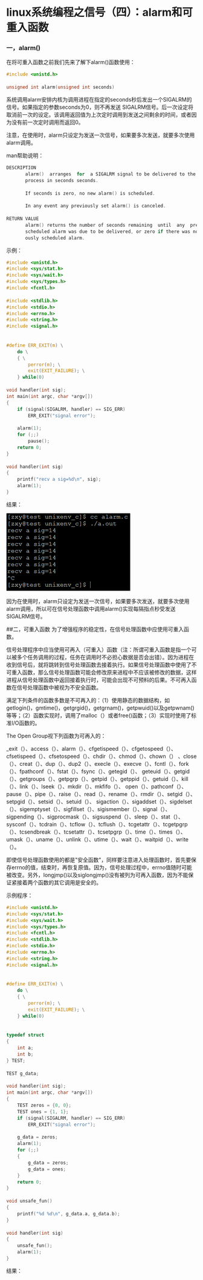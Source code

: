 # linux系统编程之信号（四）：alarm和可重入函数


### 一，alarm()
在将可重入函数之前我们先来了解下alarm()函数使用：

```c
#include <unistd.h>

unsigned int alarm(unsigned int seconds)
```

系统调用alarm安排内核为调用进程在指定的seconds秒后发出一个SIGALRM的信号。如果指定的参数seconds为0，则不再发送 SIGALRM信号。后一次设定将取消前一次的设定。该调用返回值为上次定时调用到发送之间剩余的时间，或者因为没有前一次定时调用而返回0。

注意，在使用时，alarm只设定为发送一次信号，如果要多次发送，就要多次使用alarm调用。

man帮助说明：

```c
DESCRIPTION 
       alarm()  arranges  for  a SIGALRM signal to be delivered to the calling 
       process in seconds seconds.

       If seconds is zero, no new alarm() is scheduled.

       In any event any previously set alarm() is canceled.

RETURN VALUE 
       alarm() returns the number of seconds remaining  until  any  previously 
       scheduled alarm was due to be delivered, or zero if there was no previ- 
       ously scheduled alarm. 
```

示例：

```c
#include <unistd.h>
#include <sys/stat.h>
#include <sys/wait.h>
#include <sys/types.h>
#include <fcntl.h>

#include <stdlib.h>
#include <stdio.h>
#include <errno.h>
#include <string.h>
#include <signal.h>


#define ERR_EXIT(m) \
    do \
    { \
        perror(m); \
        exit(EXIT_FAILURE); \
    } while(0)

void handler(int sig);
int main(int argc, char *argv[])
{
    if (signal(SIGALRM, handler) == SIG_ERR)
        ERR_EXIT("signal error");

    alarm(1);
    for (;;)
        pause();
    return 0;
}

void handler(int sig)
{
    printf("recv a sig=%d\n", sig);
    alarm(1);
}
```
结果：

![](./images/mickole/15112934-3e7acb07b78d4706a0c7894c0ed19eb9.png)

因为在使用时，alarm只设定为发送一次信号，如果要多次发送，就要多次使用alarm调用，所以可在信号处理函数中调用alarm()实现每隔指点秒受发送SIGALRM信号。


##二，可重入函数
为了增强程序的稳定性，在信号处理函数中应使用可重入函数。

信号处理程序中应当使用可再入（可重入）函数（注：所谓可重入函数是指一个可以被多个任务调用的过程，任务在调用时不必担心数据是否会出错）。因为进程在收到信号后，就将跳转到信号处理函数去接着执行。如果信号处理函数中使用了不可重入函数，那么信号处理函数可能会修改原来进程中不应该被修改的数据，这样进程从信号处理函数中返回接着执行时，可能会出现不可预料的后果。不可再入函数在信号处理函数中被视为不安全函数。

满足下列条件的函数多数是不可再入的：（1）使用静态的数据结构，如getlogin()，gmtime()，getgrgid()，getgrnam()，getpwuid()以及getpwnam()等等；（2）函数实现时，调用了malloc（）或者free()函数；（3）实现时使用了标准I/O函数的。

The Open Group视下列函数为可再入的：

_exit（）、access（）、alarm（）、cfgetispeed（）、cfgetospeed（）、cfsetispeed（）、cfsetospeed（）、chdir（）、chmod（）、chown（） 、close（）、creat（）、dup（）、dup2（）、execle（）、execve（）、fcntl（）、fork（）、fpathconf（）、fstat（）、fsync（）、getegid（）、 geteuid（）、getgid（）、getgroups（）、getpgrp（）、getpid（）、getppid（）、getuid（）、kill（）、link（）、lseek（）、mkdir（）、mkfifo（）、 open（）、pathconf（）、pause（）、pipe（）、raise（）、read（）、rename（）、rmdir（）、setgid（）、setpgid（）、setsid（）、setuid（）、 sigaction（）、sigaddset（）、sigdelset（）、sigemptyset（）、sigfillset（）、sigismember（）、signal（）、sigpending（）、sigprocmask（）、sigsuspend（）、sleep（）、stat（）、sysconf（）、tcdrain（）、tcflow（）、tcflush（）、tcgetattr（）、tcgetpgrp（）、tcsendbreak（）、tcsetattr（）、tcsetpgrp（）、time（）、times（）、 umask（）、uname（）、unlink（）、utime（）、wait（）、waitpid（）、write（）。

即使信号处理函数使用的都是"安全函数"，同样要注意进入处理函数时，首先要保存errno的值，结束时，再恢复原值。因为，信号处理过程中，errno值随时可能被改变。另外，longjmp()以及siglongjmp()没有被列为可再入函数，因为不能保证紧接着两个函数的其它调用是安全的。

示例程序：

```c
#include <unistd.h>
#include <sys/stat.h>
#include <sys/wait.h>
#include <sys/types.h>
#include <fcntl.h>
#include <stdlib.h>
#include <stdio.h>
#include <errno.h>
#include <string.h>
#include <signal.h>


#define ERR_EXIT(m) \
    do \
    { \
        perror(m); \
        exit(EXIT_FAILURE); \
    } while(0)


typedef struct
{
    int a;
    int b;
} TEST;

TEST g_data;

void handler(int sig);
int main(int argc, char *argv[])
{
    TEST zeros = {0, 0};
    TEST ones = {1, 1};
    if (signal(SIGALRM, handler) == SIG_ERR)
        ERR_EXIT("signal error");

    g_data = zeros;
    alarm(1);
    for (;;)
    {
        g_data = zeros;
        g_data = ones;
    }
    return 0;
}

void unsafe_fun()
{
    printf("%d %d\n", g_data.a, g_data.b);
}

void handler(int sig)
{
    unsafe_fun();
    alarm(1);
}
```

结果：


